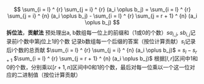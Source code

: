 $$
\sum_{i = l} ^ {r} \sum_{j = i} ^ {r} (a_i \oplus b_j) = \sum_{i = l} ^ {r} \sum_{j = i} ^ {n} (a_i \oplus b_j) - \sum_{i = l} ^ {r} \sum_{j = r + 1} ^ {n} (a_i \oplus b_j)
$$
**拆位法**，**贡献法**
预处理出a, b数组每一位上的前缀和（1或0的个数）$sa_{i, j}$, $sb_{i, j}$记录前i个数中第j位上1的个数
记录b数组每一个后缀的答案（按位计算贡献）$s_i$记录后i个数的总贡献
$\sum_{i = l} ^ {r} \sum_{j = i} ^ {n} (a_i \oplus b_j)$ = $s_l - s_{r + 1}$
$\sum_{i = l} ^ {r} \sum_{j = r + 1} ^ {n} (a_i \oplus b_j)$ 根据$[l, r]$区间中1和0的个数，分别乘以$[r + 1, n]$区间中0和1的个数，最后对每一位乘以一个这一位对应的二进制值（按位计算贡献）